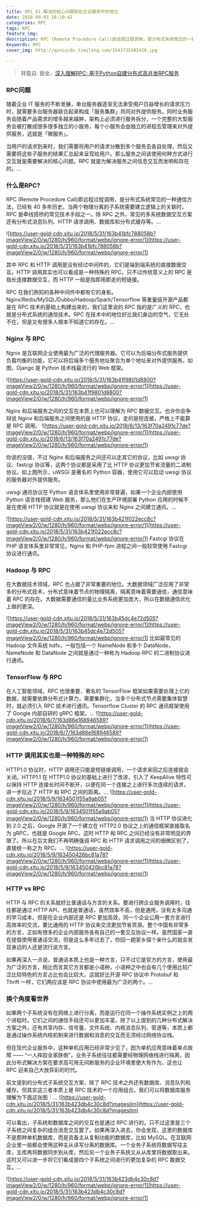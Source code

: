```yaml
---
title: RPC_01.解决的核心问题和在企业服务中的地位
date: 2018-09-03 16:10:42
categories: RPC
tags: RPC
feature_img:
description: RPC (Remote Procedure Call)即远程过程调用，是分布式系统常见的一种通信方法，已经有 40 多年历史。当两个物理分离的子系统需要建立逻辑上的关联时，RPC 是牵线搭桥的常见技术手段之一。除 RPC 之外，常见的多系统数据交互方案还有分布式消息队列、HTTP 请求调用、数据库和分布式缓存等.
keywords: RPC
cover_img: http://qiniucdn.timilong.com/1543735303420.jpg

---
```


> 转载自: 掘金，[深入理解RPC: 基于Python自建分布式高并发RPC服务](https://juejin.im/book/5af56a3c518825426642e004)

### RPC问题
随着企业 IT 服务的不断发展，单台服务器逐渐无法承受用户日益增长的请求压力时，就需要多台服务器联合起来构成「服务集群」共同对外提供服务。同时业务服务会随着产品需求的增多越来越肿，架构上必须进行服务拆分，一个完整的大型服务会被打散成很多很多独立的小服务，每个小服务会由独立的进程去管理来对外提供服务，这就是「微服务」。

当用户的请求到来时，我们需要将用户的请求分散到多个服务去各自处理，然后又需要将这些子服务的结果汇总起来呈现给用户。那么服务之间该使用何种方式进行交互就是需要解决的核心问题。RPC 就是为解决服务之间信息交互而发明和存在的。...

### 什么是RPC?
RPC (Remote Procedure Call)即远程过程调用，是分布式系统常见的一种通信方法，已经有 40 多年历史。当两个物理分离的子系统需要建立逻辑上的关联时，RPC 是牵线搭桥的常见技术手段之一。除 RPC 之外，常见的多系统数据交互方案还有分布式消息队列、HTTP 请求调用、数据库和分布式缓存等。...

![https://user-gold-cdn.xitu.io/2018/5/31/163b41bfc788058b?imageView2/0/w/1280/h/960/format/webp/ignore-error/1](https://user-gold-cdn.xitu.io/2018/5/31/163b41bfc788058b?imageView2/0/w/1280/h/960/format/webp/ignore-error/1)

其中 RPC 和 HTTP 调用是没有经过中间件的，它们是端到端系统的直接数据交互。HTTP 调用其实也可以看成是一种特殊的 RPC，只不过传统意义上的 RPC 是指长连接数据交互，而 HTTP 一般是指即用即走的短链接。

RPC 在我们熟知的各种中间件中都有它的身影。Nginx/Redis/MySQL/Dubbo/Hadoop/Spark/Tensorflow 等重量级开源产品都是在 RPC 技术的基础上构建出来的，我们这里说的 RPC 指的是广义的 RPC，也就是分布式系统的通信技术。RPC 在技术中的地位好比我们身边的空气，它无处不在，但是又有很多人根本不知道它的存在。...


### Nginx 与 RPC

Ngnix 是互联网企业使用最为广泛的代理服务器。它可以为后端分布式服务提供负载均衡的功能，它可以将后端多个服务地址聚合为单个地址来对外提供服务。如图，Django 是 Python 技术栈最流行的 Web 框架。

![https://user-gold-cdn.xitu.io/2018/5/31/163b41f9801d8800?imageView2/0/w/1280/h/960/format/webp/ignore-error/1](https://user-gold-cdn.xitu.io/2018/5/31/163b41f9801d8800?imageView2/0/w/1280/h/960/format/webp/ignore-error/1)

Nginx 和后端服务之间的交互在本质上也可以理解为 RPC 数据交互。也许你会争辩说 Nginx 和后端服务之间使用的是 HTTP 协议，走的是短连接，严格上不能算是 RPC 调用。
![https://user-gold-cdn.xitu.io/2018/6/13/163f70a2491c77de?imageView2/0/w/1280/h/960/format/webp/ignore-error/1](https://user-gold-cdn.xitu.io/2018/6/13/163f70a2491c77de?imageView2/0/w/1280/h/960/format/webp/ignore-error/1)

你说的没错，不过 Nginx 和后端服务之间还可以走其它的协议，比如 uwsgi 协议、fastcgi 协议等，这两个协议都是采用了比 HTTP 协议更加节省流量的二进制协议。如上图所示，uWSGI 是著名的 Python 容器，使用它可以启动 uwsgi 协议的服务器对外提供服务。

uwsgi 通讯协议在 Python 语言体系里使用非常普遍，如果一个企业内部使用 Python 语言栈搭建 Web 服务，那么他们在生产环境部署 Python 应用的时候不是在使用 HTTP 协议就是在使用 uwsgi 协议来和 Nginx 之间建立通讯。...

![https://user-gold-cdn.xitu.io/2018/5/31/163b421f022ecc8c?imageView2/0/w/1280/h/960/format/webp/ignore-error/1](https://user-gold-cdn.xitu.io/2018/5/31/163b421f022ecc8c?imageView2/0/w/1280/h/960/format/webp/ignore-error/1)
Fastcgi 协议在 PHP 语言体系里非常常见，Nginx 和 PHP-fpm 进程之间一般较常使用 Fastcgi 协议进行通讯。

### Hadoop 与 RPC

在大数据技术领域，RPC 也占据了非常重要的地位。大数据领域广泛应用了非常多的分布式技术，分布式意味着节点的物理隔离，隔离意味着需要通信，通信意味着 RPC 的存在。大数据需要通信的量比业务系统更加庞大，所以在数据通信优化上做的更深。

![https://user-gold-cdn.xitu.io/2018/5/31/163b45dc4e72d505?imageView2/0/w/1280/h/960/format/webp/ignore-error/1](https://user-gold-cdn.xitu.io/2018/5/31/163b45dc4e72d505?imageView2/0/w/1280/h/960/format/webp/ignore-error/1)
比如最常见的 Hadoop 文件系统 hdfs，一般包括一个 NameNode 和多个 DataNode，NameNode 和 DataNode 之间就是通过一种称为 Hadoop RPC 的二进制协议进行通讯。

### TensorFlow 与 RPC

在人工智能领域，RPC 也很重要，著名的 TensorFlow 框架如果需要处理上亿的数据，就需要依靠分布式计算力，需要集群化，当多个分布式节点需要集体智慧时，就必须引入 RPC 技术进行通讯。Tensorflow Cluster 的 RPC 通讯框架使用了 Google 内部自研的 gRPC 框架。...
![https://user-gold-cdn.xitu.io/2018/6/7/163d86e168946589?imageView2/0/w/1280/h/960/format/webp/ignore-error/1](https://user-gold-cdn.xitu.io/2018/6/7/163d86e168946589?imageView2/0/w/1280/h/960/format/webp/ignore-error/1)

### HTTP 调用其实也是一种特殊的 RPC

HTTP1.0 协议时，HTTP 调用还只能是短链接调用，一个请求来回之后连接就会关闭。HTTP1.1 在 HTTP1.0 协议的基础上进行了改进，引入了 KeepAlive 特性可以保持 HTTP 连接长时间不断开，以便在同一个连接之上进行多次连续的请求，进一步拉近了 HTTP 和 RPC 之间的距离。...
![https://user-gold-cdn.xitu.io/2018/5/9/1634501f55a9ab05?imageView2/0/w/1280/h/960/format/webp/ignore-error/1](https://user-gold-cdn.xitu.io/2018/5/9/1634501f55a9ab05?imageView2/0/w/1280/h/960/format/webp/ignore-error/1)
当 HTTP 协议进化到 2.0 之后，Google 开源了一个建立在 HTTP2.0 协议之上的通信框架直接取名为 gRPC，也就是 Google RPC，这时 HTTP 和 RPC 之间已经没有非常明显的界限了。所以在后文我们不再明确强调 RPC 和 HTTP 请求调用之间的细微区别了，直接统一称之为 RPC。...
![https://user-gold-cdn.xitu.io/2018/5/9/163450426bc81a78?imageView2/0/w/1280/h/960/format/webp/ignore-error/1](https://user-gold-cdn.xitu.io/2018/5/9/163450426bc81a78?imageView2/0/w/1280/h/960/format/webp/ignore-error/1)

### HTTP vs RPC

HTTP 与 RPC 的关系就好比普通话与方言的关系。要进行跨企业服务调用时，往往都是通过 HTTP API，也就是普通话，虽然效率不高，但是通用，没有太多沟通的学习成本。但是在企业内部还是 RPC 更加高效，同一个企业公用一套方言进行高效率的交流，要比通用的 HTTP 协议来交流更加节省资源。整个中国有非常多的方言，正如有很多的企业内部服务各有自己的一套交互协议一样。虽然国家一直在提倡使用普通话交流，但是这么多年过去了，你回一趟家乡探个亲什么的就会发现身边的人还是流行说方言。

如果再深入一点说，普通话本质上也是一种方言，只不过它是官方的方言，使用最为广泛的方言，相比而言其它方言都是小语种，小语种之中也会有几个使用比较广泛比较特色的方言占比也会比较大。这就好比开源 RPC 协议中 Protobuf 和 Thrift 一样，它们两应该是 RPC 协议中使用最为广泛的两个。...

### 换个角度看世界

如果两个子系统没有在网络上进行分离，而是运行在同一个操作系统实例之上的两个进程时，它们之间的通信手段还可以更加丰富。除了以上提到的几种分布式解决方案之外，还有共享内存、信号量、文件系统、内核消息队列、管道等，本质上都是通过操作系统内核机制来进行数据和消息的交互而无须经过网络协议栈。

但在现代企业服务中，这种单机应用已经非常少见了，因为单机应用意味着单点故障 —— “一人摔跤全家跌倒”。业务子系统往往都需要经物理网络栈进行隔离，因此分布式解决方案在要求高可用无间断服务的企业环境里便大有作为，这也让 RPC 迎来自己大放异彩的时代。

前文提到的分布式子系统交互方案，除了 RPC 技术之外还有数据库、消息队列和缓存。但其实这三者本质上是 RPC 技术的一个应用组合。我们可以将数据库服务理解为下面这张图：...
![https://user-gold-cdn.xitu.io/2018/5/31/163b423db4c30c8d?imageslim](https://user-gold-cdn.xitu.io/2018/5/31/163b423db4c30c8d?imageslim)

可以看出，子系统和数据库之间的交互也是通过 RPC 进行的，只不过这里是三个子系统之间复杂的组合消息交互罢了。如果再深入进去，你会发现，这里的数据库不是那种单机数据库，而是具备主从复制功能的数据库，比如 MySQL。在互联网企业里一般都会使用这种主从读写分离的数据库。一个业务子系统将数据写往主库，主库再将数据同步到从库，然后另一个业务子系统又从从库里将数据取出来。这时又可以进一步将它们看成是四个子系统之间进行的更加复杂的 RPC 数据交互。...

![https://user-gold-cdn.xitu.io/2018/5/31/163b423db4c30c8d?imageView2/0/w/1280/h/960/format/webp/ignore-error/1](https://user-gold-cdn.xitu.io/2018/5/31/163b423db4c30c8d?imageView2/0/w/1280/h/960/format/webp/ignore-error/1)
